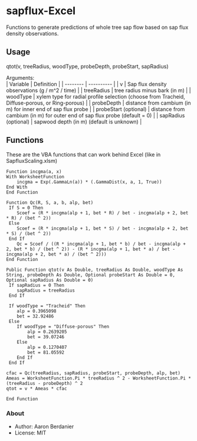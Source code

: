 sapflux-Excel
=============

Functions to generate predictions of whole tree sap flow based on sap flux density observations.

Usage
-----

qtot(v, treeRadius, woodType, probeDepth, probeStart, sapRadius)

Arguments:	
| Variable | Definition |
| -------- | ---------- |
| v | Sap flux density observations (g / m^2 / time) |
| treeRadius | tree radius minus bark (in m) |
| woodType | xylem type for radial profile selection (choose from Tracheid, Diffuse-porous, or Ring-porous) |
| probeDepth | distance from cambium (in m) for inner end of sap flux probe |
| probeStart (optional) | distance from cambium (in m) for outer end of sap flux probe (default = 0) |
| sapRadius (optional) | sapwood depth (in m) (default is unknown) |

Functions
---------

These are the VBA functions that can work behind Excel (like in SapfluxScaling.xlsm)

```VB.net
Function incgma(a, x)
With WorksheetFunction
    incgma = Exp(.GammaLn(a)) * (.GammaDist(x, a, 1, True))
End With
End Function

Function Qc(R, S, a, b, alp, bet)
 If S = 0 Then
    Scoef = (R * incgma(alp + 1, bet * R) / bet - incgma(alp + 2, bet * R) / (bet ^ 2))
 Else
    Scoef = (R * incgma(alp + 1, bet * S) / bet - incgma(alp + 2, bet * S) / (bet ^ 2))
 End If
    Qc = Scoef / ((R * incgma(alp + 1, bet * b) / bet - incgma(alp + 2, bet * b) / (bet ^ 2)) - (R * incgma(alp + 1, bet * a) / bet - incgma(alp + 2, bet * a) / (bet ^ 2)))
End Function

Public Function qtot(v As Double, treeRadius As Double, woodType As String, probeDepth As Double, Optional probeStart As Double = 0, Optional sapRadius As Double = 0)
 If sapRadius = 0 Then
    sapRadius = treeRadius
 End If
 
 If woodType = "Tracheid" Then
    alp = 0.3965098
    bet = 32.92486
 Else
    If woodType = "Diffuse-porous" Then
        alp = 0.2639205
        bet = 39.07246
    Else
        alp = 0.1270407
        bet = 81.05592
    End If
 End If

cfac = Qc(treeRadius, sapRadius, probeStart, probeDepth, alp, bet)
Ameas = WorksheetFunction.Pi * treeRadius ^ 2 - WorksheetFunction.Pi * (treeRadius - probeDepth) ^ 2
qtot = v * Ameas * cfac
 
End Function
```

### About
 - Author: Aaron Berdanier
 - License: MIT
